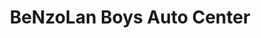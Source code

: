 ---
title: "BeNzoLan Boys Auto Center"
url: /marikina/benzolan-boys-auto-center/
shop: Autowerkstatt
---